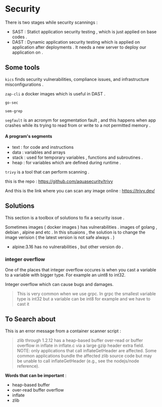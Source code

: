 # Security

There is two stages while security scannings : 
* SAST : Statict application security testing , which is just applied on base codes .  
* DAST : Dynamic application security testing which is applied on application after deployments . It needs a new server to deploy our application on . 

## Some tools

`kics` finds security vulnerabilities, compliance issues, and infrastructure misconfigurations .

`zap-cli` a docker images which is useful in  DAST .

`go-sec` 

`sem-grep`

`segfault` is an acronym for segmentation fault , and this happens when app crashes while its trying to read from or write to a not permitted memory . 

#### A program's segments
* text : for code and instructions 
* data : variables and arrays 
* stack : used for temporary variables , functions and subroutines . 
* heap : for variables which are defined during runtime . 


`trivy` is a tool that can perform scanning . 

this is the repo : https://github.com/aquasecurity/trivy

And this is the link where you can scan any image online : https://trivy.dev/

## Solutions 
This section is a toolbox of solutions to fix a security issue . 

Sometimes images ( docker images ) has vulnerabilities . images of golang , debian , alpine and etc . In this situaions , the solution is to change the image verision ( the latest version is not safe always . ) 

* alpine:3.16 has no vulnerabilities , but other version do . 

### integer overflow 
One of the places that integer overflow occures is when you cast a variable
to a variable with bigger type. For example an uint8 to int32.

Integer overflow which can cause bugs and damages.

> This is very common when we use grpc. In grpc the smallest variable type is int32 but a variable can be int8 for example and we have to cast it 


## To Search about

This is an error message from a container scanner script :

> zlib through 1.2.12 has a heap-based buffer over-read or buffer overflow in inflate in inflate.c via a large gzip header extra field. NOTE: only applications that call inflateGetHeader are affected. Some common applications bundle the affected zlib source code but may be unable to call inflateGetHeader (e.g., see the nodejs/node reference).

**Words that can be important** :
* heap-based buffer
* over-read buffer overflow
* inflate
* zlib
